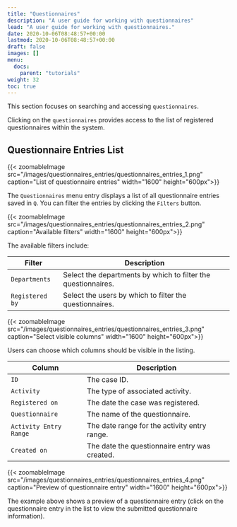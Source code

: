 ```yaml
---
title: "Questionnaires"
description: "A user guide for working with questionnaires"
lead: "A user guide for working with questionnaires."
date: 2020-10-06T08:48:57+00:00
lastmod: 2020-10-06T08:48:57+00:00
draft: false
images: []
menu:
  docs:
    parent: "tutorials"
weight: 32
toc: true
---
```

This section focuses on searching and accessing `questionnaires`.

Clicking on the `questionnaires` provides access to the list of registered questionnaires within the system.

## Questionnaire Entries List

{{< zoomableImage src="/images/questionnaires_entries/questionnaires_entries_1.png" caption="List of questionnaire entries" width="1600" height="600px">}}

The `Questionnaires` menu entry displays a list of all questionnaire entries saved in `Q`. You can filter the entries by clicking the `Filters` button.

{{< zoomableImage src="/images/questionnaires_entries/questionnaires_entries_2.png" caption="Available filters" width="1600" height="600px">}}

The available filters include:

| Filter | Description |
| --- | --- |
| `Departments` | Select the departments by which to filter the questionnaires. |
| `Registered by` | Select the users by which to filter the questionnaires. |

{{< zoomableImage src="/images/questionnaires_entries/questionnaires_entries_3.png" caption="Select visible columns" width="1600" height="600px">}}

Users can choose which columns should be visible in the listing.

| Column | Description |
| --- | --- |
| `ID` | The case ID. |
| `Activity` | The type of associated activity. |
| `Registered on` | The date the case was registered. |
| `Questionnaire` | The name of the questionnaire. |
| `Activity Entry Range` | The date range for the activity entry range. |
| `Created on` | The date the questionnaire entry was created. |

{{< zoomableImage src="/images/questionnaires_entries/questionnaires_entries_4.png" caption="Preview of questionnaire entry" width="1600" height="600px">}}

The example above shows a preview of a questionnaire entry (click on the questionnaire entry in the list to view the submitted questionnaire information).